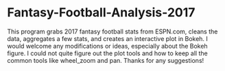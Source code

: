 # Fantasy-Football-Analysis-2017

This program grabs 2017 fantasy football stats from ESPN.com, cleans the data, aggregates a few stats, and creates 
an interactive plot in Bokeh.  I would welcome any modifications or ideas, especially about the Bokeh figure.  I could not
quite figure out the plot tools and how to keep all the common tools like wheel_zoom and pan.  Thanks for any suggestions!

